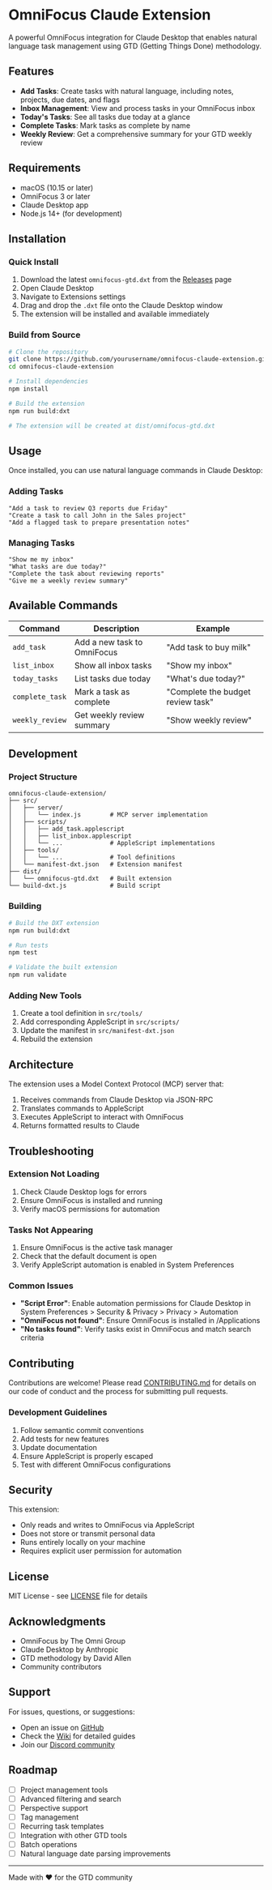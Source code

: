 # OmniFocus Claude Extension

A powerful OmniFocus integration for Claude Desktop that enables natural language task management using GTD (Getting Things Done) methodology.

## Features

- **Add Tasks**: Create tasks with natural language, including notes, projects, due dates, and flags
- **Inbox Management**: View and process tasks in your OmniFocus inbox
- **Today's Tasks**: See all tasks due today at a glance
- **Complete Tasks**: Mark tasks as complete by name
- **Weekly Review**: Get a comprehensive summary for your GTD weekly review

## Requirements

- macOS (10.15 or later)
- OmniFocus 3 or later
- Claude Desktop app
- Node.js 14+ (for development)

## Installation

### Quick Install

1. Download the latest `omnifocus-gtd.dxt` from the [Releases](https://github.com/yourusername/omnifocus-claude-extension/releases) page
2. Open Claude Desktop
3. Navigate to Extensions settings
4. Drag and drop the `.dxt` file onto the Claude Desktop window
5. The extension will be installed and available immediately

### Build from Source

```bash
# Clone the repository
git clone https://github.com/yourusername/omnifocus-claude-extension.git
cd omnifocus-claude-extension

# Install dependencies
npm install

# Build the extension
npm run build:dxt

# The extension will be created at dist/omnifocus-gtd.dxt
```

## Usage

Once installed, you can use natural language commands in Claude Desktop:

### Adding Tasks

```
"Add a task to review Q3 reports due Friday"
"Create a task to call John in the Sales project"
"Add a flagged task to prepare presentation notes"
```

### Managing Tasks

```
"Show me my inbox"
"What tasks are due today?"
"Complete the task about reviewing reports"
"Give me a weekly review summary"
```

## Available Commands

| Command | Description | Example |
|---------|-------------|---------|
| `add_task` | Add a new task to OmniFocus | "Add task to buy milk" |
| `list_inbox` | Show all inbox tasks | "Show my inbox" |
| `today_tasks` | List tasks due today | "What's due today?" |
| `complete_task` | Mark a task as complete | "Complete the budget review task" |
| `weekly_review` | Get weekly review summary | "Show weekly review" |

## Development

### Project Structure

```
omnifocus-claude-extension/
├── src/
│   ├── server/
│   │   └── index.js        # MCP server implementation
│   ├── scripts/
│   │   ├── add_task.applescript
│   │   ├── list_inbox.applescript
│   │   └── ...             # AppleScript implementations
│   ├── tools/
│   │   └── ...             # Tool definitions
│   └── manifest-dxt.json   # Extension manifest
├── dist/
│   └── omnifocus-gtd.dxt   # Built extension
└── build-dxt.js            # Build script
```

### Building

```bash
# Build the DXT extension
npm run build:dxt

# Run tests
npm test

# Validate the built extension
npm run validate
```

### Adding New Tools

1. Create a tool definition in `src/tools/`
2. Add corresponding AppleScript in `src/scripts/`
3. Update the manifest in `src/manifest-dxt.json`
4. Rebuild the extension

## Architecture

The extension uses a Model Context Protocol (MCP) server that:
1. Receives commands from Claude Desktop via JSON-RPC
2. Translates commands to AppleScript
3. Executes AppleScript to interact with OmniFocus
4. Returns formatted results to Claude

## Troubleshooting

### Extension Not Loading

1. Check Claude Desktop logs for errors
2. Ensure OmniFocus is installed and running
3. Verify macOS permissions for automation

### Tasks Not Appearing

1. Ensure OmniFocus is the active task manager
2. Check that the default document is open
3. Verify AppleScript automation is enabled in System Preferences

### Common Issues

- **"Script Error"**: Enable automation permissions for Claude Desktop in System Preferences > Security & Privacy > Privacy > Automation
- **"OmniFocus not found"**: Ensure OmniFocus is installed in /Applications
- **"No tasks found"**: Verify tasks exist in OmniFocus and match search criteria

## Contributing

Contributions are welcome! Please read [CONTRIBUTING.md](CONTRIBUTING.md) for details on our code of conduct and the process for submitting pull requests.

### Development Guidelines

1. Follow semantic commit conventions
2. Add tests for new features
3. Update documentation
4. Ensure AppleScript is properly escaped
5. Test with different OmniFocus configurations

## Security

This extension:
- Only reads and writes to OmniFocus via AppleScript
- Does not store or transmit personal data
- Runs entirely locally on your machine
- Requires explicit user permission for automation

## License

MIT License - see [LICENSE](LICENSE) file for details

## Acknowledgments

- OmniFocus by The Omni Group
- Claude Desktop by Anthropic
- GTD methodology by David Allen
- Community contributors

## Support

For issues, questions, or suggestions:
- Open an issue on [GitHub](https://github.com/yourusername/omnifocus-claude-extension/issues)
- Check the [Wiki](https://github.com/yourusername/omnifocus-claude-extension/wiki) for detailed guides
- Join our [Discord community](https://discord.gg/example)

## Roadmap

- [ ] Project management tools
- [ ] Advanced filtering and search
- [ ] Perspective support
- [ ] Tag management
- [ ] Recurring task templates
- [ ] Integration with other GTD tools
- [ ] Batch operations
- [ ] Natural language date parsing improvements

---

Made with ❤️ for the GTD community
